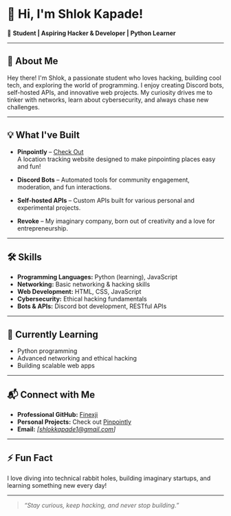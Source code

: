 # 👋 Hi, I'm Shlok Kapade!

🌟 **Student | Aspiring Hacker & Developer | Python Learner**

---

## 🚀 About Me

Hey there! I'm Shlok, a passionate student who loves hacking, building cool tech, and exploring the world of programming. I enjoy creating Discord bots, self-hosted APIs, and innovative web projects. My curiosity drives me to tinker with networks, learn about cybersecurity, and always chase new challenges.

---

## 💡 What I've Built

- **Pinpointly** – [Check Out](https://pinpointly.netlify.app/)  
  A location tracking website designed to make pinpointing places easy and fun!

- **Discord Bots** – Automated tools for community engagement, moderation, and fun interactions.

- **Self-hosted APIs** – Custom APIs built for various personal and experimental projects.

- **Revoke** – My imaginary company, born out of creativity and a love for entrepreneurship.

---

## 🛠️ Skills

- **Programming Languages:** Python (learning), JavaScript
- **Networking:** Basic networking & hacking skills
- **Web Development:** HTML, CSS, JavaScript
- **Cybersecurity:** Ethical hacking fundamentals
- **Bots & APIs:** Discord bot development, RESTful APIs

---

## 🌱 Currently Learning

- Python programming
- Advanced networking and ethical hacking
- Building scalable web apps

---

## 📬 Connect with Me

- **Professional GitHub:** [Finexji](https://github.com/Finexji)
- **Personal Projects:** Check out [Pinpointly](https://pinpointly.netlify.app/)
- **Email:** _[shlokkapade1@gmail.com]_

---

## ⚡ Fun Fact

I love diving into technical rabbit holes, building imaginary startups, and learning something new every day!

---

> *“Stay curious, keep hacking, and never stop building.”*
